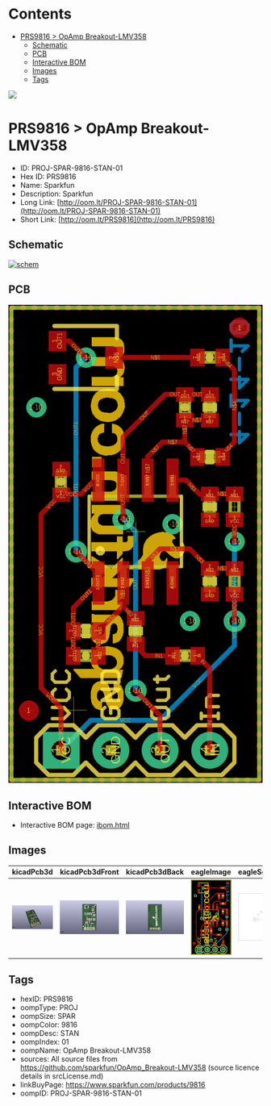 



Contents
========

* [PRS9816 > OpAmp Breakout-LMV358](#prs9816--opamp-breakout-lmv358)
	* [Schematic](#schematic)
	* [PCB](#pcb)
	* [Interactive BOM](#interactive-bom)
	* [Images](#images)
	* [Tags](#tags)
  
![][im]
# PRS9816 > OpAmp Breakout-LMV358

- ID: PROJ-SPAR-9816-STAN-01
- Hex ID: PRS9816
- Name: Sparkfun
- Description: Sparkfun
- Long Link: [http://oom.lt/PROJ-SPAR-9816-STAN-01](http://oom.lt/PROJ-SPAR-9816-STAN-01)
- Short Link: [http://oom.lt/PRS9816](http://oom.lt/PRS9816)

## Schematic
  
[![schem](eagleSchemImage.png)](eagleSchemImage.png)
## PCB
  
[![pcb](eagleImage.png)](eagleImage.png)
## Interactive BOM

- Interactive BOM page: [ibom.html](https://htmlpreview.github.io/?https://github.com/oomlout/oomlout_OOMP_projects/blob/main/PROJ-SPAR-9816-STAN-01/kicad/bom/ibom.html)

## Images
  
  

|kicadPcb3d|kicadPcb3dFront|kicadPcb3dBack|eagleImage|eagleSchemImage|
| :---: | :---: | :---: | :---: | :---: |
|[![kicadPcb3d](kicadPcb3d_140.png)](kicadPcb3d.png)|[![kicadPcb3dFront](kicadPcb3dFront_140.png)](kicadPcb3dFront.png)|[![kicadPcb3dBack](kicadPcb3dBack_140.png)](kicadPcb3dBack.png)|[![eagleImage](eagleImage_140.png)](eagleImage.png)|[![eagleSchemImage](eagleSchemImage_140.png)](eagleSchemImage.png)|

## Tags

- hexID: PRS9816
- oompType: PROJ
- oompSize: SPAR
- oompColor: 9816
- oompDesc: STAN
- oompIndex: 01
- oompName: OpAmp Breakout-LMV358
- sources: All source files from https://github.com/sparkfun/OpAmp_Breakout-LMV358 (source licence details in srcLicense.md)
- linkBuyPage: https://www.sparkfun.com/products/9816
- oompID: PROJ-SPAR-9816-STAN-01



[im]: kicadPcb3d_450.png
